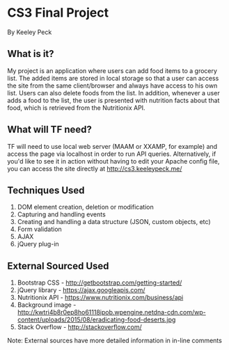 # CS3 Final Project
By Keeley Peck

## What is it?
My project is an application where users can add food items to a grocery list. The added items are stored in local storage so that a user can access the site from the same client/browser and always have access to his own list. Users can also delete foods from the list. In addition, whenever a user adds a food to the list, the user is presented with nutrition facts about that food, which is retrieved from the Nutritionix API.

## What will TF need?
TF will need to use local web server (MAAM or XXAMP, for example) and access the page via localhost in order to run API queries.
Alternatively, if you'd like to see it in action without having to edit your Apache config file, you can access the site directly at http://cs3.keeleypeck.me/

## Techniques Used
1. DOM element creation, deletion or modification
2. Capturing and handling events
3. Creating and handling a data structure (JSON, custom objects, etc)
4. Form validation
5. AJAX
6. jQuery plug-in

## External Sourced Used
1. Bootstrap CSS - http://getbootstrap.com/getting-started/
2. jQuery library - https://ajax.googleapis.com/
3. Nutritionix API - https://www.nutritionix.com/business/api
4. Background image - http://kwtri4b8r0ep8ho61118ipob.wpengine.netdna-cdn.com/wp-content/uploads/2015/08/eradicating-food-deserts.jpg
5. Stack Overflow - http://stackoverflow.com/

Note: External sources have more detailed information in in-line comments
